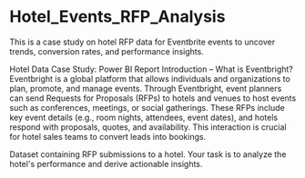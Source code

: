 # Hotel_Events_RFP_Analysis
This is a case study on hotel RFP data for Eventbrite events to uncover trends, conversion rates, and performance insights.

Hotel Data Case Study: Power BI Report
Introduction – What is Eventbright?
Eventbright is a global platform that allows individuals and organizations to plan, promote, and manage events. Through Eventbright, event planners can send Requests for Proposals (RFPs) to hotels and venues to host events such as conferences, meetings, or social gatherings. These RFPs include key event details (e.g., room nights, attendees, event dates), and hotels respond with proposals, quotes, and availability. This interaction is crucial for hotel sales teams to convert leads into bookings.

Dataset containing RFP submissions to a hotel. Your task is to analyze the hotel's performance and derive actionable insights.


